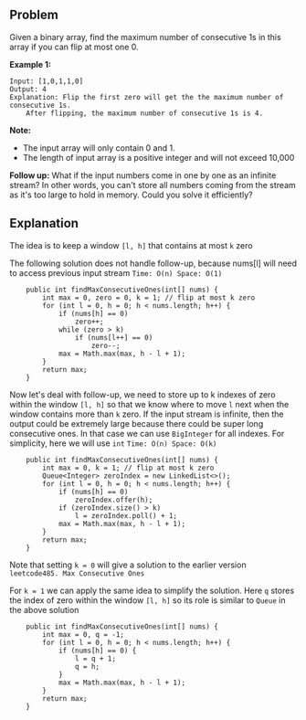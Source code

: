 ## Problem
Given a binary array, find the maximum number of consecutive 1s in this array if you can flip at most one 0.

<strong>Example 1:</strong>
```
Input: [1,0,1,1,0]
Output: 4
Explanation: Flip the first zero will get the the maximum number of consecutive 1s.
    After flipping, the maximum number of consecutive 1s is 4.
```

<strong>Note:</strong>
- The input array will only contain 0 and 1.
- The length of input array is a positive integer and will not exceed 10,000

<strong>Follow up:</strong>
What if the input numbers come in one by one as an infinite stream? In other words, you can't store all numbers 
coming from the stream as it's too large to hold in memory. Could you solve it efficiently?

## Explanation
The idea is to keep a window ```[l, h]``` that contains at most ```k``` zero

The following solution does not handle follow-up, because nums[l] will need to access previous input stream
```Time: O(n) Space: O(1)```
```
    public int findMaxConsecutiveOnes(int[] nums) {
        int max = 0, zero = 0, k = 1; // flip at most k zero
        for (int l = 0, h = 0; h < nums.length; h++) {
            if (nums[h] == 0)                                           
                zero++;
            while (zero > k)
                if (nums[l++] == 0)
                    zero--;                                     
            max = Math.max(max, h - l + 1);
        }                                                               
        return max;             
    }
```
Now let's deal with follow-up, we need to store up to k indexes of zero within the window ```[l, h]``` so that we 
know where to move ```l``` next when the window contains more than ```k``` zero. If the input stream is infinite, 
then the output could be extremely large because there could be super long consecutive ones. In that case we can 
use ```BigInteger``` for all indexes. For simplicity, here we will use ```int```
```Time: O(n) Space: O(k)```
```
    public int findMaxConsecutiveOnes(int[] nums) {                 
        int max = 0, k = 1; // flip at most k zero
        Queue<Integer> zeroIndex = new LinkedList<>(); 
        for (int l = 0, h = 0; h < nums.length; h++) {
            if (nums[h] == 0)
                zeroIndex.offer(h);
            if (zeroIndex.size() > k)                                   
                l = zeroIndex.poll() + 1;
            max = Math.max(max, h - l + 1);
        }
        return max;                     
    }
```    
Note that setting ```k = 0``` will give a solution to the earlier version ```leetcode485. Max Consecutive Ones```

For ```k = 1``` we can apply the same idea to simplify the solution. Here ```q``` stores the index of zero within the 
window ```[l, h]``` so its role is similar to ```Queue``` in the above solution
```
    public int findMaxConsecutiveOnes(int[] nums) {
        int max = 0, q = -1;
        for (int l = 0, h = 0; h < nums.length; h++) {
            if (nums[h] == 0) {
                l = q + 1;
                q = h;
            }
            max = Math.max(max, h - l + 1);
        }                                                               
        return max;             
    }
```    

